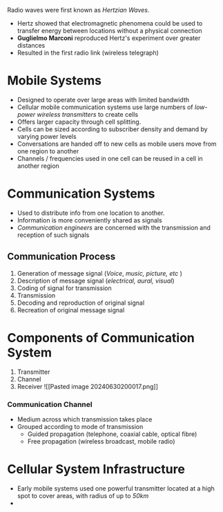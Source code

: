 Radio waves were first known as *Hertzian Waves*. 
- Hertz showed that electromagnetic phenomena could be used to transfer energy between locations without a physical connection
- **Guglielmo Marconi** reproduced Hertz's experiment over greater distances
- Resulted in the first radio link (wireless telegraph)

# Mobile Systems
- Designed to operate over large areas with limited bandwidth
- Cellular mobile communication systems use large numbers of *low-power wireless transmitters*  to create cells
- Offers larger capacity through cell splitting.
- Cells can be sized according to subscriber density and demand by varying power levels
- Conversations are handed off to new cells as mobile users move from one region to another
- Channels / frequencies used in one cell can be reused in a cell in another region

# Communication Systems
- Used to distribute info from one location to another.
- Information is more conveniently shared as signals
- *Communication engineers*  are concerned with the transmission and reception of such signals
## Communication Process
1. Generation of message signal (*Voice*, *music, picture, etc* )
2. Description of message signal (*electrical, aural, visual*)
3. Coding of signal for transmission
4. Transmission
5. Decoding and reproduction of original signal
6. Recreation of original message signal
# Components of Communication System
1. Transmitter
2. Channel
3. Receiver
![[Pasted image 20240630200017.png]]
### Communication Channel
- Medium across which transmission takes place
- Grouped according to mode of transmission
	- Guided propagation (telephone, coaxial cable, optical fibre)
	- Free propagation (wireless broadcast, mobile radio)

# Cellular System Infrastructure
- Early mobile systems used one powerful transmitter located at a high spot to cover areas, with radius of up to *50km*
- 